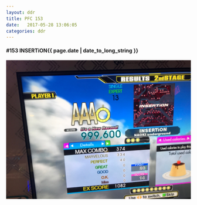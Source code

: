 ```yaml
---
layout: ddr
title: PFC 153
date:   2017-05-28 13:06:05
categories: ddr
---
```


#### **#153** INSERTiON<span class="pull-right">{{ page.date | date_to_long_string }}</span>
![](/images/pfc/153_INSERTiON.jpg)
